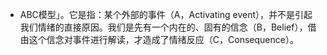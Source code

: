 - ABC模型」。它是指：某个外部的事件（A，Activating event），并不是引起我们情绪的直接原因。我们是先有一个内在的、固有的信念（B，Belief），借由这个信念对事件进行解读，才造成了情绪反应（C，Consequence）。